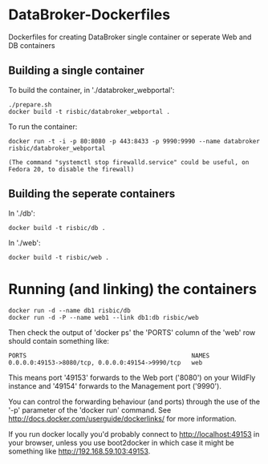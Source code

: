 # DataBroker-Dockerfiles

Dockerfiles for creating DataBroker single container or seperate Web and DB containers

Building a single container
---------------------------

To build the container, in './databroker_webportal':

    ./prepare.sh
    docker build -t risbic/databroker_webportal .

To run the container:
 
    docker run -t -i -p 80:8080 -p 443:8433 -p 9990:9990 --name databroker risbic/databroker_webportal

    (The command "systemctl stop firewalld.service" could be useful, on Fedora 20, to disable the firewall)


Building the seperate containers
--------------------------------

In './db':

    docker build -t risbic/db .

In './web':

    docker build -t risbic/web .

# Running (and linking) the containers

    docker run -d --name db1 risbic/db
    docker run -d -P --name web1 --link db1:db risbic/web

Then check the output of 'docker ps' the 'PORTS' column of the 'web' row should contain something like:

    PORTS                                              NAMES
    0.0.0.0:49153->8080/tcp, 0.0.0.0:49154->9990/tcp   web

This means port '49153' forwards to the Web port ('8080') on your WildFly instance and '49154' forwards to the Management port ('9990'). 

You can control the forwarding behaviour (and ports) through the use of the '-p' parameter of the 'docker run' command. See <http://docs.docker.com/userguide/dockerlinks/> for more information.

If you run docker locally you'd probably connect to <http://localhost:49153> in your browser, unless you use boot2docker in which case it might be something like <http://192.168.59.103:49153>.

